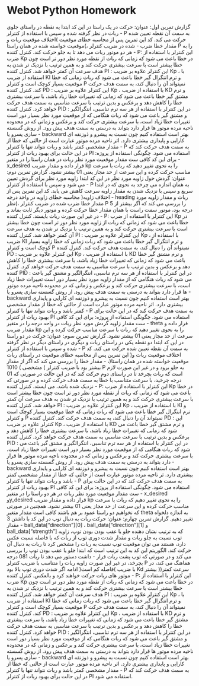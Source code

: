 # Webot Python Homework
گزارش تمرین اول:
عنوان: حرکت در یک راستا
در این کد ابتدا یه نقطه در راستای جلوی ربات در نظر گرفته شده و سپس با استفاده از کنترلر - P به سمت آن نقطه تعیین شده
حرکت می کند.
کد این تمرین پس از محاسبه خطای موقعیت )اختلاف موقعیت ربات و موقعیت خواسته شده در همان راستا(، مقدار خطا ضرب -
شده در ضریب کنترلر P را به هر دو موتور ربات می دهد تا به جلو حرکت کند.
کنترل کننده - P: این کنترلر با استفاده از ضرب Kp در خطا باعث می شود که زمانی که ربات از نقطه مورد نظر دور تر است چون
خطا بیشتر است با سرعت بیشتری حرکت کند و به همین ترتیب با نزدیک تر شدن به هدف سرعت آن کمتر خواهد شد.
کنترل کننده PI : این کنترلر علاوه بر ضریب Kp ، با استفاده از ضریب KI و ترم انتگرال گیر خطا باعث می شود که ربات زمانی
که خطا موقعیت بسیار کوچک است و کنترلر P نمیتواند آن را دنبال کند، به سمت هدف حرکت کند.
کنترل کننده PD : این کنترلر علاوه بر ضریب Kp ، با استفاده از ضریب KD و ترم مشتق گیر خطا باعث می شود که زمانی که
تغییرات خطا زیاد باشد، با سرعت بیشتری خطا را کاهش دهد و برعکس و بدین ترتیب با سرعت مناسبی به سمت هدف حرکت
خواهد کرد.
کنترل کننده PID : در این کنترلر با استفاده از هر سه ترم تناسبی، انتگرالگیر و مشتق گیر باعث می شود که ربات هنگامی که از
موقعیت مورد نظر بسیار دور است تغییرات خطا زیاد است، با سرعت بیشتری حرکت کند و برعکس و زمانی که در محدوده
ناحیه مرده موتور ها قرار دارد بتواند به درستی به سمت هدف پیش رود.
از روش گسسته سازی پسرو یا - backward بهتر است استفاده کنیم چون نسبت به پیشرو و ذوزنقه ای کارایی و پایداری
بیشتری دارد.
اثر ناحیه مرده موتور عبارت است از حالتی که خطا از مقدار مشخصی کمتر باشد و ربات نتواند تنها با کنترلر - P به سمت هدف
حرکت کند که در این حالت برای بهبود ربات از کنترلر PI استفاده می شود.
چگونگی استفاده از پروژه: برای این کد کافی ست مقدار موقعیت مورد نظر ربات در همان راستا را در متغیر - x_desired قرار
داده و مقدار ضریب kp را به نحوی تغییر دهید که ربات با سرعت مناسب حرکت کرده و این سرعت از حد مجاز یعنی 01 بیشتر
نشود.
گزارش تمرین دوم:
عنوان: گردش حول زاویه مورد نظر
در این کد ابتدا زاویه مورد نظر برای گردش تعیین می شود و سپس با استفاده از کنترلر - P به همان اندازه می چرخد به نحوی
که در ابتدا سریع و سپس با نزدیک شدن به مقدار زاویه سرعت کاهش می یابد.
کد این تمرین پس از محاسبه خطای زاویه در واحد درجه )اختلاف زاویه - heading ربات و مقدار زاویه مورد نظر(، مقدار خطا
ضرب شده در ضریب کنترلر P را بررسی می کند که اگر بیشتر از 5 درجه بود، موتور سمت راست با همان مقدار خطا حرکت
کرده و موتور دیگر ثابت بماند و در غیر این صورت ربات بایستد.
کنترل کننده - P: این کنترلر با استفاده از ضرب Kp در خطا باعث می شود که زمانی که ربات از زاویه مورد نظر دور تر است چون
خطا بیشتر است با سرعت بیشتری حرکت کند و به همین ترتیب با نزدیک تر شدن به هدف سرعت آن کمتر خواهد شد.
کنترل کننده PI : این کنترلر علاوه بر ضریب Kp ، با استفاده از ضریب KI و ترم انتگرال گیر خطا باعث می شود که ربات زمانی
که خطا زاویه بسیار کوچک است و کنترلر P نمیتواند آن را دنبال کند، به سمت هدف حرکت کند.
کنترل کننده PD : این کنترلر علاوه بر ضریب Kp ، با استفاده از ضریب KD و ترم مشتق گیر خطا باعث می شود که زمانی که
تغییرات خطا زیاد باشد، با سرعت بیشتری خطا را کاهش دهد و برعکس و بدین ترتیب با سرعت مناسبی به سمت هدف حرکت
خواهد کرد.
کنترل کننده PID : در این کنترلر با استفاده از هر سه ترم تناسبی، انتگرالگیر و مشتق گیر باعث می شود که ربات هنگامی که از
مقدار زاویه مورد نظر بسیار دور است تغییرات خطا زیاد است، با سرعت بیشتری حرکت کند و برعکس و زمانی که در محدوده
ناحیه مرده موتور ها قرار دارد بتواند به درستی به سمت هدف پیش رود.
از روش گسسته سازی پسرو یا - backward بهتر است استفاده کنیم چون نسبت به پیشرو و ذوزنقه ای کارایی و پایداری
بیشتری دارد.
اثر ناحیه مرده موتور عبارت است از حالتی که خطا از مقدار مشخصی کمتر باشد و ربات نتواند تنها با کنترلر - P به سمت هدف
حرکت کند که در این حالت برای بهبود ربات از کنترلر PI استفاده می شود.
چگونگی استفاده از پروژه: برای این کد کافی ست مقدار زاویه گردش مورد نظر ربات در واحد درجه را در متغیر - theta قرار
داده و مقدار ضریب kp را به نحوی تغییر دهید که ربات با سرعت مناسب حرکت کرده و این سرعت از حد مجاز یعنی 01 بیشتر
نشود.
گزارش تمرین سوم:
عنوان: حرکت در دو راستا
در این کد ابتدا دو نقطه یکی در راستای ربات و دیگری در راستای دیگر در نظر گرفته شده و سپس با استفاده از کنترلر - P به
سمت آن نقطه تعیین شده حرکت می کند.
کد این تمرین پس از محاسبه خطای موقعیت در راستای ربات )اختلاف موقعیت ربات و موقعیت خواسته شده در همان راستا(، -
مقدار خطا را بررسی می کند که اگر از مقدار مشخصی ) 1010 ( بیشتر بود با ضریب کنترلر P به جلو برود و در غیر این صورت لازم
است که ربات بچرخد تا در راستای دوم حرکت کند که در این حالت در صورتی که 01 درجه چرخید، با سرعت متناسب با خطا
به سمت هدف حرکت کرده و در صورتی که نزدیک شده باشد، می ایستد.
کنترل کننده - P: این کنترلر با استفاده از ضرب Kp در خطا باعث می شود که زمانی که ربات از نقطه مورد نظر دور تر است چون
خطا بیشتر است با سرعت بیشتری حرکت کند و به همین ترتیب با نزدیک تر شدن به هدف سرعت آن کمتر خواهد شد.
کنترل کننده PI : این کنترلر علاوه بر ضریب Kp ، با استفاده از ضریب KI و ترم انتگرال گیر خطا باعث می شود که ربات زمانی
که خطا موقعیت بسیار کوچک است و کنترلر P نمیتواند آن را دنبال کند، به سمت هدف حرکت کند.
کنترل کننده PD : این کنترلر علاوه بر ضریب Kp ، با استفاده از ضریب KD و ترم مشتق گیر خطا باعث می شود که زمانی که
تغییرات خطا زیاد باشد، با سرعت بیشتری خطا را کاهش دهد و برعکس و بدین ترتیب با سرعت مناسبی به سمت هدف حرکت
خواهد کرد.
کنترل کننده PID : در این کنترلر با استفاده از هر سه ترم تناسبی، انتگرالگیر و مشتق گیر باعث می شود که ربات هنگامی که از
موقعیت مورد نظر بسیار دور است تغییرات خطا زیاد است، با سرعت بیشتری حرکت کند و برعکس و زمانی که در محدوده
ناحیه مرده موتور ها قرار دارد بتواند به درستی به سمت هدف پیش رود.
از روش گسسته سازی پسرو یا - backward بهتر است استفاده کنیم چون نسبت به پیشرو و ذوزنقه ای کارایی و پایداری
بیشتری دارد.
ثر ناحیه مرده موتور عبارت است از حالتی که خطا از مقدار مشخصی کمتر باشد و ربات نتواند تنها با کنترلر - P به سمت هدف
حرکت کند که در این حالت برای بهبود ربات از کنترلر PI استفاده می شود.
چگونگی استفاده از پروژه: برای این کد کافی ست مقدار موقعیت مورد نظر ربات در هر دو راستا را در متغیر - x_desired وy_desired قرار داده
و مقدار ضریب kp را به نحوی تغییر دهیم که ربات با سرعت مناسب حرکت کرده و این سرعت از حد
مجاز یعنی 01 بیشتر نشود. همچنین در صورتی که نخواهیم دو راستا عمود بر هم باشند کافی است مقدار متغیر theta به اندازه دلخواه تغییر دهیم.
گزارش تمرین چهارم:
عنوان: حرکت ربات به دنبال توپ
در این کد با داشتن 3 مقدار - ball_data[“direction”][0] ، ball_data[“direction”][1] و ball_data[“strength”] 
که به ترتیب نشان دهنده جلو یا عقب بودن بودن توپ، زاویه توپ نسبت به جلو ربات و مقدار شدت
دوری توپ از ربات که با فاصله نسبت عکس دارد، هستند می توان موقعیت توپ نسبت به ربات را مشخص کرد تا ربات به دنبال
آن حرکت کند.
الگوریتم این کد به این ترتیب است که ابتدا جلو یا عقب بودن توپ را بررسی می کند و در صورتی که توپ پشت ربات قرار -
داشت دستور می دهد تا ربات 081 درجه بچرخد، در غیر این صورت زاویه ربات را متناسب با ضریب کنترلر P هماهنگ می کند،
در ادامه اگر شدت دوری توپ بالا بود )فاصله کم است( با ضریب Kd بیشتر )سرعت کمتر( موتور های ربات حرکت خواهند کرد و
بالعکس.
کنترل کننده - P: این کنترلر با استفاده از ضرب Kp در خطا باعث می شود که زمانی که ربات از نقطه مورد نظر دور تر است چون
خطا بیشتر است با سرعت بیشتری حرکت کند و به همین ترتیب با نزدیک تر شدن به هدف سرعت آن کمتر خواهد شد.
کنترل کننده PI : این کنترلر علاوه بر ضریب Kp ، با استفاده از ضریب KI و ترم انتگرال گیر خطا باعث می شود که ربات زمانی
که خطا موقعیت بسیار کوچک است و کنترلر P نمیتواند آن را دنبال کند، به سمت هدف حرکت کند.
کنترل کننده PD : این کنترلر علاوه بر ضریب Kp ، با استفاده از ضریب KD و ترم مشتق گیر خطا باعث می شود که زمانی که
تغییرات خطا زیاد باشد، با سرعت بیشتری خطا را کاهش دهد و برعکس و بدین ترتیب با سرعت مناسبی به سمت هدف حرکت
خواهد کرد.
کنترل کننده PID : در این کنترلر با استفاده از هر سه ترم تناسبی، انتگرالگیر و مشتق گیر باعث می شود که ربات هنگامی که از
موقعیت مورد نظر بسیار دور است تغییرات خطا زیاد است، با سرعت بیشتری حرکت کند و برعکس و زمانی که در محدوده
ناحیه مرده موتور ها قرار دارد بتواند به درستی به سمت هدف پیش رود.
از روش گسسته سازی پسرو یا - backward بهتر است استفاده کنیم چون نسبت به پیشرو و ذوزنقه ای کارایی و پایداری
بیشتری دارد.
اثر ناحیه مرده موتور عبارت است از حالتی که خطا از مقدار مشخصی کمتر باشد و ربات نتواند تنها با کنترلر - P به سمت هدف
حرکت کند که در این حالت برای بهبود ربات از کنترلر PI استفاده می شود.
